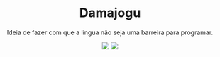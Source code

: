 <h1 style="text-align: center;"> Damajogu </h1>
<p style="text-align: center;">Ideia de fazer com que a lingua não seja uma barreira para programar.</p>
<div style="text-align: center;">
    <img src="https://badgen.net/badge/lang/python3/green" />
    <img src="https://badgen.net/github/issues/raiomarco/damajogu" />
</div>